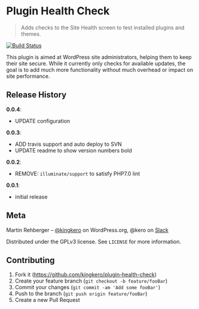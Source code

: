 # Plugin Health Check
> Adds checks to the Site Health screen to test installed plugins and themes.

[![Build Status](https://travis-ci.org/kingkero/plugin-health-check.svg?branch=develop)](https://travis-ci.org/kingkero/plugin-health-check)

This plugin is aimed at WordPress site administrators, helping them to keep their site secure. While it currently only checks for available updates, the goal is to add much more functionality without much overhead or impact on site performance.

## Release History
**0.0.4**:
- UPDATE configuration

**0.0.3**:
- ADD travis support and auto deploy to SVN
- UPDATE readme to show version numbers bold

**0.0.2**:
 * REMOVE: `illuminate/support` to satisfy PHP7.0 lint

**0.0.1**:
 * initial release

## Meta

Martin Rehberger – [@kingkero](https://profiles.wordpress.org/kingkero/) on WordPress.org, @kero on [Slack](https://make.wordpress.org/chat/)

Distributed under the GPLv3 license. See `LICENSE` for more information.

## Contributing

1. Fork it (<https://github.com/kingkero/plugin-health-check>)
2. Create your feature branch (`git checkout -b feature/fooBar`)
3. Commit your changes (`git commit -am 'Add some fooBar'`)
4. Push to the branch (`git push origin feature/fooBar`)
5. Create a new Pull Request
